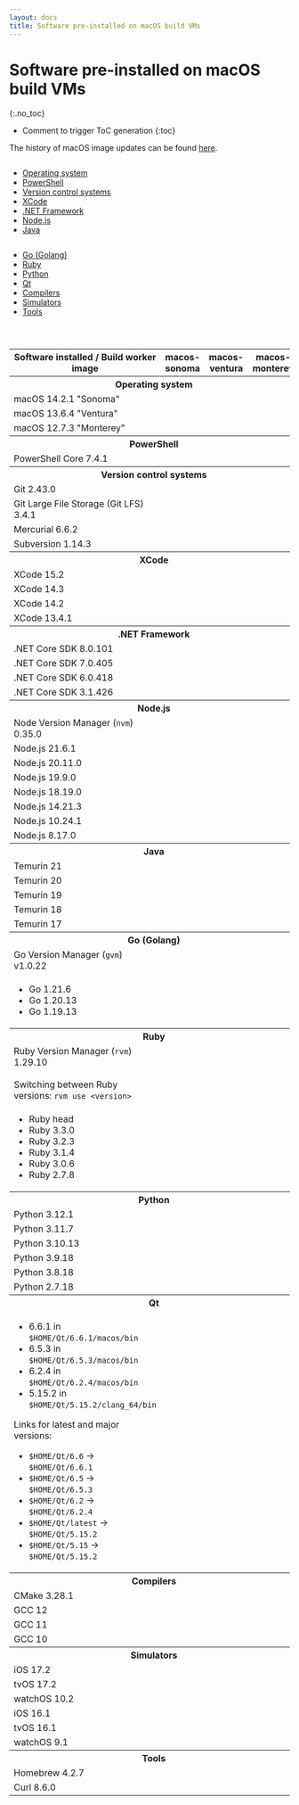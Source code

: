 ```yaml
---
layout: docs
title: Software pre-installed on macOS build VMs
---
```


<!-- markdownlint-disable MD022 MD032 -->
# Software pre-installed on macOS build VMs
{:.no_toc}

* Comment to trigger ToC generation
{:toc}
<!-- markdownlint-enable MD022 MD032 -->

The history of macOS image updates can be found [here](/updates/).

<div class="row">
    <div class="columns medium-4">
        <ul>
            <li><a href="#operating-system">Operating system</a></li>
            <li><a href="#powershell">PowerShell</a></li>
            <li><a href="#version-control-systems">Version control systems</a></li>
            <li><a href="#xcode">XCode</a></li>
            <li><a href="#net-framework">.NET Framework</a></li>
            <li><a href="#node-js">Node.js</a></li>
            <li><a href="#java">Java</a></li>
        </ul>
    </div>
    <div class="columns medium-4">
        <ul>
            <li><a href="#golang">Go (Golang)</a></li>
            <li><a href="#ruby">Ruby</a></li>
            <li><a href="#python">Python</a></li>
            <li><a href="#qt">Qt</a></li>
            <li><a href="#compilers">Compilers</a></li>
            <li><a href="#simulators">Simulators</a></li>
            <li><a href="#tools">Tools</a></li>
        </ul>
    </div>
    <div class="columns medium-4">
        <ul>
        </ul>
    </div>
</div>

<table class="software-list">
    <tr>
        <th>Software installed / Build worker image</th>
        <th class="rotate"><span>macos-sonoma</span></th>
        <th class="rotate"><span>macos-ventura</span></th>
        <th class="rotate"><span>macos-monterey</span></th>
    </tr>
    <tr>
        <th id="operating-system" class="section" colspan="4">Operating system</th>
    </tr>
    <tr>
        <td>macOS 14.2.1 "Sonoma"</td>
        <td class="yes"></td><td class="no"></td><td class="no"></td>
    </tr>
    <tr>
        <td>macOS 13.6.4 "Ventura"</td>
        <td class="no"></td><td class="yes"></td><td class="no"></td>
    </tr>
    <tr>
        <td>macOS 12.7.3 "Monterey"</td>
        <td class="no"></td><td class="no"></td><td class="yes"></td>
    </tr>
    <tr>
        <th id="powershell" class="section" colspan="4">PowerShell</th>
    </tr>
    <tr><td>PowerShell Core 7.4.1</td><td class="yes"></td><td class="yes"></td><td class="yes"></td></tr>
    <!-- Version control systems -->
    <tr>
        <th id="version-control-systems" class="section" colspan="4">Version control systems</th>
    </tr>
    <tr>
        <td>Git 2.43.0</td><td class="yes"></td><td class="yes"></td><td class="yes"></td>
    </tr>
    <tr>
        <td>Git Large File Storage (Git LFS) 3.4.1</td><td class="yes"></td><td class="yes"></td><td class="yes"></td>
    </tr>
    <tr><td>Mercurial 6.6.2</td><td class="yes"></td><td class="yes"></td><td class="yes"></td></tr>
    <tr><td>Subversion 1.14.3</td><td class="yes"></td><td class="yes"></td><td class="yes"></td></tr>
    <!-- XCode -->
    <tr>
        <th id="xcode" class="section" colspan="4">XCode</th>
    </tr>
    <tr><td>XCode 15.2</td><td class="yes"></td><td class="yes"></td><td class="no"></td></tr>
    <tr><td>XCode 14.3</td><td class="yes"></td><td class="yes"></td><td class="no"></td></tr>
    <tr><td>XCode 14.2</td><td class="no"></td><td class="no"></td><td class="yes"></td></tr>
    <tr><td>XCode 13.4.1</td><td class="yes"></td><td class="yes"></td><td class="yes"></td></tr>
    <!-- .NET Framework -->
    <tr>
        <th id="net-framework" class="section" colspan="4">.NET Framework</th>
    </tr>
    <tr><td>.NET Core SDK 8.0.101</td><td class="yes"></td><td class="yes"></td><td class="yes"></td></tr>
    <tr><td>.NET Core SDK 7.0.405</td><td class="yes"></td><td class="yes"></td><td class="yes"></td></tr>
    <tr><td>.NET Core SDK 6.0.418</td><td class="yes"></td><td class="yes"></td><td class="yes"></td></tr>
    <tr><td>.NET Core SDK 3.1.426</td><td class="yes"></td><td class="yes"></td><td class="yes"></td></tr>
    <!-- Node.js -->
    <tr>
        <th id="node-js" class="section" colspan="4">Node.js</th>
    </tr>
    <tr><td>Node Version Manager (<code>nvm</code>) 0.35.0</td><td class="yes"></td><td class="yes"></td><td class="yes"></td></tr>
    <tr><td>Node.js 21.6.1</td><td class="yes"></td><td class="yes"></td><td class="yes"></td></tr>
    <tr><td>Node.js 20.11.0</td><td class="yes"></td><td class="yes"></td><td class="yes"></td></tr>
    <tr><td>Node.js 19.9.0</td><td class="yes"></td><td class="yes"></td><td class="yes"></td></tr>
    <tr><td>Node.js 18.19.0</td><td class="yes"></td><td class="yes"></td><td class="yes"></td></tr>
    <tr><td>Node.js 14.21.3</td><td class="yes"></td><td class="yes"></td><td class="yes"></td></tr>
    <tr><td>Node.js 10.24.1</td><td class="yes"></td><td class="yes"></td><td class="yes"></td></tr>
    <tr><td>Node.js 8.17.0</td><td class="yes"></td><td class="yes"></td><td class="yes"></td></tr>
    <!-- Java -->
    <tr>
        <th id="java" class="section" colspan="4">Java</th>
    </tr>
    <tr><td>Temurin 21</td><td class="yes"></td><td class="yes"></td><td class="yes"></td></tr>
    <tr><td>Temurin 20</td><td class="yes"></td><td class="yes"></td><td class="yes"></td></tr>
    <tr><td>Temurin 19</td><td class="yes"></td><td class="yes"></td><td class="yes"></td></tr>
    <tr><td>Temurin 18</td><td class="yes"></td><td class="yes"></td><td class="yes"></td></tr>
    <tr><td>Temurin 17</td><td class="yes"></td><td class="yes"></td><td class="yes"></td></tr>
    <!-- Go -->
    <tr>
        <th id="golang" class="section" colspan="4">Go (Golang)</th>
    </tr>
    <tr><td>Go Version Manager (<code>gvm</code>) v1.0.22</td><td class="yes"></td><td class="yes"></td><td class="yes"></td></tr>
    <tr>
        <td>
            <ul>
                <li>Go 1.21.6</li>
                <li>Go 1.20.13</li>
                <li>Go 1.19.13</li>
            </ul>
        </td>
        <td class="yes"></td><td class="yes"></td><td class="yes"></td>
    </tr>
    <!-- Ruby -->
    <tr>
        <th id="ruby" class="section" colspan="4">Ruby</th>
    </tr>
    <tr><td>Ruby Version Manager (<code>rvm</code>) 1.29.10<br><br>Switching between Ruby versions: <code>rvm use &lt;version&gt;</code></td><td class="yes"></td><td class="yes"></td><td class="yes"></td></tr>
    <tr>
        <td>
            <ul>
                <li>Ruby head</li>
                <li>Ruby 3.3.0</li>
                <li>Ruby 3.2.3</li>
                <li>Ruby 3.1.4</li>
                <li>Ruby 3.0.6</li>
                <li>Ruby 2.7.8</li>
            </ul>
        </td>
        <td class="yes"></td><td class="yes"></td><td class="yes"></td>
    </tr>
    <!-- Python -->
    <tr>
        <th id="python" class="section" colspan="4">Python</th>
    </tr>
    <tr><td>Python 3.12.1</td><td class="yes"></td><td class="yes"></td><td class="yes"></td></tr>
    <tr><td>Python 3.11.7</td><td class="yes"></td><td class="yes"></td><td class="yes"></td></tr>
    <tr><td>Python 3.10.13</td><td class="yes"></td><td class="yes"></td><td class="yes"></td></tr>
    <tr><td>Python 3.9.18</td><td class="yes"></td><td class="yes"></td><td class="yes"></td></tr>
    <tr><td>Python 3.8.18</td><td class="yes"></td><td class="yes"></td><td class="yes"></td></tr>
    <tr><td>Python 2.7.18</td><td class="yes"></td><td class="yes"></td><td class="yes"></td></tr>
    <!-- Qt -->
    <tr>
        <th id="qt" class="section" colspan="4">Qt</th>
    </tr>
    <tr>
        <td>
            <ul>
                <li>6.6.1 in <code>$HOME/Qt/6.6.1/macos/bin</code></li>
                <li>6.5.3 in <code>$HOME/Qt/6.5.3/macos/bin</code></li>
                <li>6.2.4 in <code>$HOME/Qt/6.2.4/macos/bin</code></li>
                <li>5.15.2 in <code>$HOME/Qt/5.15.2/clang_64/bin</code></li>
            </ul>
            <p>Links for latest and major versions:</p>
            <ul>
                <li><code>$HOME/Qt/6.6</code> &rarr; <code>$HOME/Qt/6.6.1</code></li>
                <li><code>$HOME/Qt/6.5</code> &rarr; <code>$HOME/Qt/6.5.3</code></li>
                <li><code>$HOME/Qt/6.2</code> &rarr; <code>$HOME/Qt/6.2.4</code></li>
                <li><code>$HOME/Qt/latest</code> &rarr; <code>$HOME/Qt/5.15.2</code></li>
                <li><code>$HOME/Qt/5.15</code> &rarr; <code>$HOME/Qt/5.15.2</code></li>
            </ul>
        </td>
        <td class="yes"></td><td class="yes"></td><td class="yes"></td>
    </tr>
    <!-- Compilers -->
    <tr>
        <th id="compilers" class="section" colspan="4">Compilers</th>
    </tr>
    <tr><td>CMake 3.28.1</td><td class="yes"></td><td class="yes"></td><td class="yes"></td></tr>
    <tr><td>GCC 12</td><td class="yes"></td><td class="yes"></td><td class="yes"></td></tr>
    <tr><td>GCC 11</td><td class="yes"></td><td class="yes"></td><td class="yes"></td></tr>
    <tr><td>GCC 10</td><td class="yes"></td><td class="yes"></td><td class="yes"></td></tr>
    <!-- Simulators -->
    <tr>
        <th id="simulators" class="section" colspan="4">Simulators</th>
    </tr>
    <tr><td>iOS 17.2</td><td class="yes"></td><td class="yes"></td><td class="no"></td></tr>
    <tr><td>tvOS 17.2</td><td class="yes"></td><td class="yes"></td><td class="no"></td></tr>
    <tr><td>watchOS 10.2</td><td class="yes"></td><td class="yes"></td><td class="no"></td></tr>
    <tr><td>iOS 16.1</td><td class="no"></td><td class="no"></td><td class="yes"></td></tr>
    <tr><td>tvOS 16.1</td><td class="no"></td><td class="no"></td><td class="yes"></td></tr>
    <tr><td>watchOS 9.1</td><td class="no"></td><td class="no"></td><td class="yes"></td></tr>
    <!-- Tools -->
    <tr>
        <th id="tools" class="section" colspan="4">Tools</th>
    </tr>
    <tr><td>Homebrew 4.2.7</td><td class="yes"></td><td class="yes"></td><td class="yes"></td></tr>
    <tr><td>Curl 8.6.0</td><td class="yes"></td><td class="yes"></td><td class="yes"></td></tr>
</table>